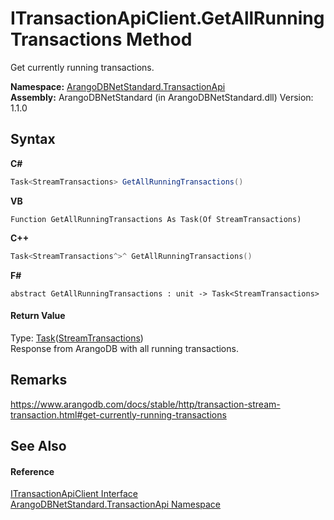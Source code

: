 # ITransactionApiClient.GetAllRunningTransactions Method 
 

Get currently running transactions.

**Namespace:**&nbsp;<a href="10b4cda7-da42-de9a-2bf6-0d4cae3bd2e3">ArangoDBNetStandard.TransactionApi</a><br />**Assembly:**&nbsp;ArangoDBNetStandard (in ArangoDBNetStandard.dll) Version: 1.1.0

## Syntax

**C#**<br />
``` C#
Task<StreamTransactions> GetAllRunningTransactions()
```

**VB**<br />
``` VB
Function GetAllRunningTransactions As Task(Of StreamTransactions)
```

**C++**<br />
``` C++
Task<StreamTransactions^>^ GetAllRunningTransactions()
```

**F#**<br />
``` F#
abstract GetAllRunningTransactions : unit -> Task<StreamTransactions> 

```


#### Return Value
Type: <a href="https://docs.microsoft.com/dotnet/api/system.threading.tasks.task-1" target="_blank" rel="noopener noreferrer">Task</a>(<a href="3b16bebb-617b-947a-395e-e8ddd42423db">StreamTransactions</a>)<br />Response from ArangoDB with all running transactions.

## Remarks
https://www.arangodb.com/docs/stable/http/transaction-stream-transaction.html#get-currently-running-transactions

## See Also


#### Reference
<a href="b7a1b5ca-7a76-acc5-a1d0-bc7dd4faee9e">ITransactionApiClient Interface</a><br /><a href="10b4cda7-da42-de9a-2bf6-0d4cae3bd2e3">ArangoDBNetStandard.TransactionApi Namespace</a><br />